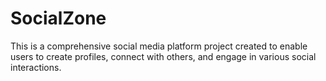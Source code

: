 # SocialZone
This is a comprehensive social media platform project created to enable users to create profiles, connect with others, and engage in various social interactions.
